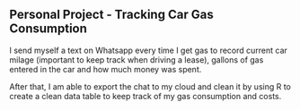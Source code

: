 ## Personal Project - Tracking Car Gas Consumption

I send myself a text on Whatsapp every time I get gas to record current car milage (important to keep track when driving a lease), gallons of gas entered in the car and how much money was spent.

After that, I am able to export the chat to my cloud and clean it by using R to create a clean data table to keep track of my gas consumption and costs.
